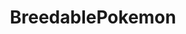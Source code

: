 ---
title: BreedablePokemon
crosslinks:
- pokemontrades
- friendsafari
- Pokemongiveaway
- CasualPokemonTrades
- BreedingDittos
- SVExchange
- 3dshacks
- BankBallExchange
- PokemonPlaza
- PokeMoonSun
---
